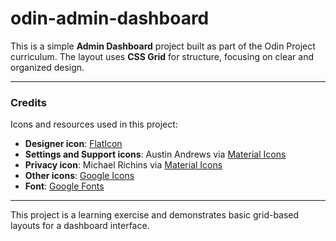 # odin-admin-dashboard

This is a simple **Admin Dashboard** project built as part of the Odin Project curriculum. 
The layout uses **CSS Grid** for structure, focusing on clear and organized design.

---

### Credits
Icons and resources used in this project:  
- **Designer icon**: [FlatIcon](https://www.flaticon.com)  
- **Settings and Support icons**: Austin Andrews via [Material Icons](https://material.io/resources/icons/)  
- **Privacy icon**: Michael Richins via [Material Icons](https://material.io/resources/icons/)  
- **Other icons**: [Google Icons](https://fonts.google.com/icons)  
- **Font**: [Google Fonts](https://fonts.google.com)  

---

This project is a learning exercise and demonstrates basic grid-based layouts for a dashboard interface.